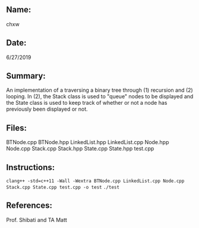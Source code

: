 ## Name:
chxw

## Date:
6/27/2019

## Summary:
An implementation of a traversing a binary tree through (1) recursion and (2) looping. In (2), the Stack class is used to "queue" nodes to be displayed and the State class is used to keep track of whether or not a node has previously been displayed or not. 

## Files: 
BTNode.cpp BTNode.hpp LinkedList.hpp LinkedList.cpp Node.hpp Node.cpp Stack.cpp Stack.hpp State.cpp State.hpp test.cpp

## Instructions:
`clang++ -std=c++11 -Wall -Wextra BTNode.cpp LinkedList.cpp Node.cpp Stack.cpp State.cpp test.cpp -o test`
`./test`

## References:
Prof. Shibati and TA Matt

